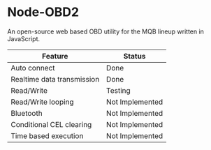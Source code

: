 # Node-OBD2
An open-source web based OBD utility for the MQB lineup written in JavaScript.

| Feature | Status |
|----------|----------|
| Auto connect | Done |
| Realtime data transmission | Done |
| Read/Write | Testing |
| Read/Write looping | Not Implemented |
| Bluetooth | Not Implemented |
| Conditional CEL clearing | Not Implemented |
| Time based execution | Not Implemented |
